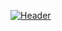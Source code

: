 [![Header](https://raw.githubusercontent.com/KunalK27/KunalK27/readme_header.png "Header")](https://www.linkedin.com/in/kunalkulkarni27)
